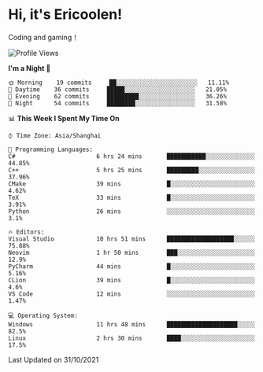# Hi, it's Ericoolen!
Coding and gaming！

<!--START_SECTION:waka-->
![Profile Views](http://img.shields.io/badge/Profile%20Views-4-blue)

**I'm a Night 🦉** 

```text
🌞 Morning    19 commits     ██░░░░░░░░░░░░░░░░░░░░░░░   11.11% 
🌆 Daytime    36 commits     █████░░░░░░░░░░░░░░░░░░░░   21.05% 
🌃 Evening    62 commits     █████████░░░░░░░░░░░░░░░░   36.26% 
🌙 Night      54 commits     ████████░░░░░░░░░░░░░░░░░   31.58%

```


📊 **This Week I Spent My Time On** 

```text
⌚︎ Time Zone: Asia/Shanghai

💬 Programming Languages: 
C#                       6 hrs 24 mins       ███████████░░░░░░░░░░░░░░   44.85% 
C++                      5 hrs 25 mins       █████████░░░░░░░░░░░░░░░░   37.96% 
CMake                    39 mins             █░░░░░░░░░░░░░░░░░░░░░░░░   4.62% 
TeX                      33 mins             █░░░░░░░░░░░░░░░░░░░░░░░░   3.91% 
Python                   26 mins             ░░░░░░░░░░░░░░░░░░░░░░░░░   3.1%

🔥 Editors: 
Visual Studio            10 hrs 51 mins      ███████████████████░░░░░░   75.88% 
Neovim                   1 hr 50 mins        ███░░░░░░░░░░░░░░░░░░░░░░   12.9% 
PyCharm                  44 mins             █░░░░░░░░░░░░░░░░░░░░░░░░   5.16% 
CLion                    39 mins             █░░░░░░░░░░░░░░░░░░░░░░░░   4.6% 
VS Code                  12 mins             ░░░░░░░░░░░░░░░░░░░░░░░░░   1.47%

💻 Operating System: 
Windows                  11 hrs 48 mins      ████████████████████░░░░░   82.5% 
Linux                    2 hrs 30 mins       ████░░░░░░░░░░░░░░░░░░░░░   17.5%

```


 Last Updated on 31/10/2021
<!--END_SECTION:waka-->

